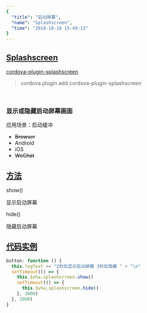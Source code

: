 ```yaml
---
{
  "title": "启动屏幕",
  "name": "Splashscreen",
  "time": "2018-10-18 15:49:13"
}
---
```

<!-- ------------------------------------------- -->
<section id="Splashscreen">

# **[Splashscreen](#Splashscreen)**

<p><a class="ui-r-npm" href="https://www.npmjs.com/package/cordova-plugin-splashscreen" target="_blank">cordova-plugin-splashscreen</a></p>

> cordova plugin add cordova-plugin-splashscreen

<br />

### 显示或隐藏启动屏幕画面

<p class="_cl-aaaaaa">应用场景：启动缓冲</p>

+ ~~Browser~~
+ Android
+ iOS
+ ~~WeChat~~

</section>
<!-- ------------------------------------------- -->
<section id="Methods">

## **[方法](#Methods)**

<p class="ui-r-note _bdc-info">show()</p>

显示启动屏幕


<p class="ui-r-note _bdc-info">hide()</p>

隐藏启动屏幕

</section>
<!-- ------------------------------------------- -->
<section id="code">

## **[代码实例](#code)**

```javascript
button: function () {
  this.logText += "2秒后显示启动屏幕 3秒后隐藏 " + "\n"
  setTimeout(() => {
    this.$vha.splashscreen.show()
    setTimeout(() => {
      this.$vha.splashscreen.hide()
    }, 3000)
  }, 2000)
}
```

</section>
<!-- ------------------------------------------- -->